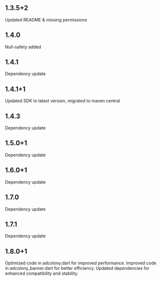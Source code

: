 ## 1.3.5+2
Updated README & missing permissions
## 1.4.0
Null-safety added
## 1.4.1
Dependency update
## 1.4.1+1
Updated SDK to latest version, migrated to maven central
## 1.4.3
Dependency update
## 1.5.0+1
Dependency update
## 1.6.0+1
Dependency update
## 1.7.0
Dependency update
## 1.7.1
Dependency update
## 1.8.0+1
Optimized code in adcolony.dart for improved performance.
Improved code in adcolony_banner.dart for better efficiency.
Updated dependencies for enhanced compatibility and stability.

